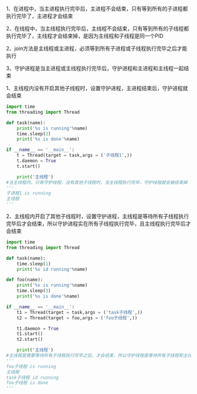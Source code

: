1、在进程中，当主进程执行完毕后，主进程不会结束，只有等到所有的子进程都执行完毕了，主进程才会结束

2、在线程中，当主线程执行完毕后，主线程不会结束，只有等到所有的子线程都执行完毕了，主线程才会结束掉，是因为主线程和子线程是同一个PID

2、join方法是主线程或主进程，必须等到所有子进程或子线程执行完毕之后才能执行

3、守护进程是当主进程或主线程执行完毕后，守护进程和主进程和主线程一起结束



1、主线程内没有开启其他子线程时，设置守护进程，主进程结束后，守护进程就会结束

```python
import time
from threading import Thread

def task(name):
    print('%s is running'%name)
    time.sleep(2)
    print('%s is done'%name)

if __name__ == '__main__':
    t = Thread(target = task,args = ('子线程1',))
    t.daemon = True
    t.start()

    print('主线程')
#当主线程内，只有守护线程，没有其他子线程时，当主线程执行完毕，守护线程就会被结束掉
'''
子进程1 is running
主线程
'''
```



2、主线程内开启了其他子线程时，设置守护进程，主线程是等待所有子线程执行完毕后才会结束，所以守护进程实在所有子线程执行完毕，且主线程执行完毕后才会结束

```python
import time
from threading import Thread

def task(name):
    time.sleep(1)
    print('%s id running'%name)

def foo(name):
    print('%s is running'%name)
    time.sleep(3)
    print('%s is done'%name)

if __name__ == '__main__':
    t1 = Thread(target = task,args = ('task子线程',))
    t2 = Thread(target = foo,args = ('foo子线程',))

    t1.daemon = True
    t1.start()
    t2.start()

    print('主线程')
#主线程是需要等待所有子线程执行完毕之后，才会结束，所以守护线程是等待所有子线程和主线程都执行完毕之后，才会结束
'''
foo子线程 is running
主线程
task子线程 id running
foo子线程 is done
'''
```

